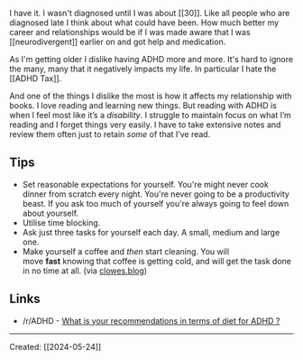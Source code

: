 I have it. I wasn't diagnosed until I was about [[30]]. Like all people who are diagnosed late I think about what could have been. How much better my career and relationships would be if I was made aware that I was [[neurodivergent]] earlier on and got help and medication.

As I'm getting older I dislike having ADHD more and more. It's hard to ignore the many, many that it negatively impacts my life. In particular I hate the [[ADHD Tax]].

And one of the things I dislike the most is how it affects my relationship with books. I love reading and learning new things. But reading with ADHD is when I feel most like it’s a _disability_. I struggle to maintain focus on what I’m reading and I forget things very easily. I have to take extensive notes and review them often just to retain _some_ of that I’ve read.

## Tips
- Set reasonable expectations for yourself. You're might never cook dinner from scratch every night. You're never going to be a productivity beast. If you ask too much of yourself you're always going to feel down about yourself.
- Utilise time blocking.
- Ask just three tasks for yourself each day. A small, medium and large one.
- Make yourself a coffee and _then_ start cleaning. You will move **fast** knowing that coffee is getting cold, and will get the task done in no time at all. (via [clowes.blog](https://clowes.blog/2024/06/14/cleaning-tip-for.html))

## Links
- /r/ADHD - [What is your recommendations in terms of diet for ADHD ?](https://old.reddit.com/r/ADHD/comments/6ttnbb/what_is_your_recommendations_in_terms_of_diet_for/)

***

Created: [[2024-05-24]]  